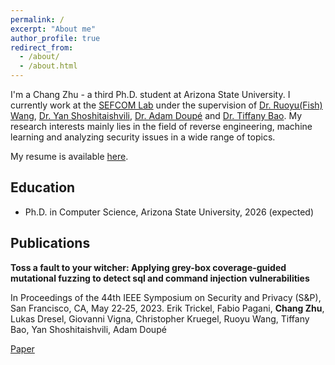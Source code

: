 ```yaml
---
permalink: /
excerpt: "About me"
author_profile: true
redirect_from: 
  - /about/
  - /about.html
---
```

   
I'm a Chang Zhu - a third Ph.D. student at Arizona State University. I currently work at the [SEFCOM Lab](https://sefcom.asu.edu/) under the supervision of [Dr. Ruoyu(Fish) Wang](https://rev.fish/), [Dr. Yan Shoshitaishvili](https://yancomm.net/), [Dr. Adam Doupé](https://adamdoupe.com/) and [Dr. Tiffany Bao](https://www.tiffanybao.com/). My research interests mainly lies in the field of reverse engineering, machine learning and analyzing security issues in a wide range of topics.

My resume is available [here](https://ChangZhu1997.github.io/files/Chang_Resume.pdf).

## Education
* Ph.D. in Computer Science, Arizona State University, 2026 (expected)


## Publications
**Toss a fault to your witcher: Applying grey-box coverage-guided mutational fuzzing to detect sql and command injection vulnerabilities**

In Proceedings of the 44th IEEE Symposium on Security and Privacy (S&P), San Francisco, CA, May 22‑25, 2023.
Erik Trickel, Fabio Pagani, **Chang Zhu**, Lukas Dresel, Giovanni Vigna, Christopher Kruegel, Ruoyu Wang, Tiffany Bao, Yan
Shoshitaishvili, Adam Doupé

[Paper](https://ieeexplore.ieee.org/abstract/document/10179317)

